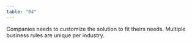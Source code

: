 ```yaml
---
table: "04"
---
```

Companies needs to customize the solution to fit theirs needs. Multiple business rules are unique per industry.
